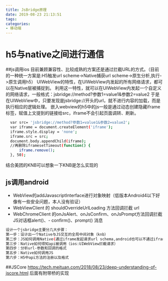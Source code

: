 ```yaml
---
title: JsBridge原理
date: 2019-08-23 21:13:51
tags:
categories: 
- 移动端
---
```

# h5与native之间进行通信
##js调用ios
  目前兼顾兼容性、比较成熟的方案还是通过拦截URL的方式。（目前的一种统一方案是:H5触发url scheme->Native捕获url scheme->原生分析,执行->原生调用h5）
  UIWebView的特性，在UIWebView内发起的所有网络请求，都可以在Native层被捕捉到。
  利用这一特性，就可以在UIWebView内发起一个自定义的网络请求，一般格式：jsbridge://method?参数1=value1&参数2=value2
  于是在UIWebView中，只要发现是jsbridge://开头的url，就不进行内容的加载，而是执行相应的逻辑处理。
  嵌入webview的h5中的js一般是通过动态创建隐藏iframe标签，赋值上文提到的链接给src，iframe不会引起页面调转、刷新。
  ```bash
    var src= 'jsbridge://method?参数1=value1&参数2=value2';
    var iframe = document.createElement('iframe');
    iframe.style.display = 'none';
    iframe.src = src;
    document.body.appendChild(iframe);
    //再删除iframesetTimeout(function() {
        iframe.remove();
    }, 50);
  ```
  结合美团的KNB可以想象一下KNB是怎么实现的
## js调用android
  - WebView的addJavascriptInterface进行对象映射（低版本Android4以下好像有一些安全问题，本人没有验证）
  - WebViewClient 的  shouldOverrideUrlLoading 方法回调拦截 url 
  - WebChromeClient 的onJsAlert、onJsConfirm、onJsPrompt方法回调拦截JS对话框alert()、- confirm()、prompt() 消息

  ```bash
  设计一个jsbridge主要分几大步骤：
  第一步：设计出一个Native与JS交互的全局中间对象（knb）
  第二步：JS如何调用Native(通过iframe发起请求url schema,android也可以不通过iframe)
  第三步：Native如何得知api被调用（ios:UIWebView拦截请求）
  第四步：分析url-参数和回调的格式
  第五步：Native如何调用JS
  第六步：H5中api方法的注册以及格式
  ```

##JSCore
https://tech.meituan.com/2018/08/23/deep-understanding-of-jscore.html  后面有附带桥的实现